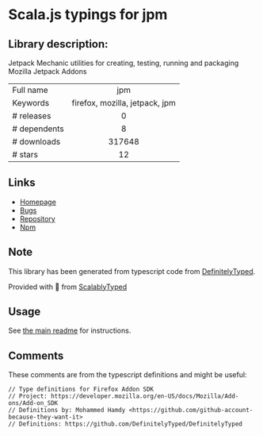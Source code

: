 
# Scala.js typings for jpm


## Library description:
Jetpack Mechanic utilities for creating, testing, running and packaging Mozilla Jetpack Addons

|                    |                 |
| ------------------ | :-------------: |
| Full name          | jpm |
| Keywords           | firefox, mozilla, jetpack, jpm |
| # releases         | 0 |
| # dependents       | 8 |
| # downloads        | 317648 |
| # stars            | 12 |

## Links
- [Homepage](https://github.com/mozilla-jetpack/jpm)
- [Bugs](http://github.com/mozilla-jetpack/jpm/issues)
- [Repository](https://github.com/mozilla-jetpack/jpm)
- [Npm](https://www.npmjs.com/package/jpm)
    


## Note
This library has been generated from typescript code from [DefinitelyTyped](https://definitelytyped.org).

Provided with :purple_heart: from [ScalablyTyped](https://github.com/oyvindberg/ScalablyTyped)

## Usage
See [the main readme](../../readme.md) for instructions.

## Comments

These comments are from the typescript definitions and might be useful:
```
// Type definitions for Firefox Addon SDK
// Project: https://developer.mozilla.org/en-US/docs/Mozilla/Add-ons/Add-on_SDK
// Definitions by: Mohammed Hamdy <https://github.com/github-account-because-they-want-it>
// Definitions: https://github.com/DefinitelyTyped/DefinitelyTyped

```

